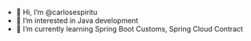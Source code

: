 - 👋 Hi, I’m @carlosespiritu
- 👀 I’m interested in Java development
- 🌱 I’m currently learning Spring Boot Customs, Spring Cloud Contract

<!---
carlosespiritu/carlosespiritu is a ✨ special ✨ repository because its `README.md` (this file) appears on your GitHub profile.
You can click the Preview link to take a look at your changes.
--->
